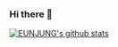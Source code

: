 ### Hi there 👋

<!--
**eunjungleo/eunjungleo** is a ✨ _special_ ✨ repository because its `README.md` (this file) appears on your GitHub profile.

Here are some ideas to get you started:

- 🔭 I’m currently working on ...
- 🌱 I’m currently learning ...
- 👯 I’m looking to collaborate on ...
- 🤔 I’m looking for help with ...
- 💬 Ask me about ...
- 📫 How to reach me: ...
- 😄 Pronouns: ...
- ⚡ Fun fact: ...
-->
[![EUNJUNG's github stats](https://github-readme-stats.vercel.app/api?username=eunjungleo&count_private=true&show_icons=true)](https://github.com/eunjungleo/github-readme-stats)
